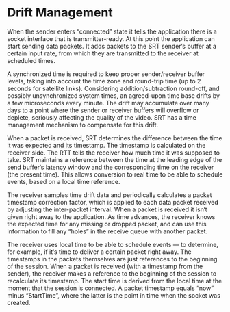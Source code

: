 # Drift Management

When the sender enters “connected” state it tells the application there is a socket interface that is transmitter-ready. At this point the application can start sending data packets. It adds packets to the SRT sender‘s buffer at a certain input rate, from which they are transmitted to the receiver at scheduled times. 

A synchronized time is required to keep proper sender/receiver buffer levels, taking into account the time zone and round-trip time \(up to 2 seconds for satellite links\). Considering addition/subtraction round-­off, and possibly unsynchronized system times, an agreed-­upon time base drifts by a few microseconds every minute. The drift may accumulate over many days to a point where the sender or receiver buffers will overflow or deplete, seriously affecting the quality of the video. SRT has a time management mechanism to compensate for this drift.

When a packet is received, SRT determines the difference between the time it was expected and its timestamp. The timestamp is calculated on the receiver side. The RTT tells the receiver how much time it was supposed to take. SRT maintains a reference between the time at the leading edge of the send buffer‘s latency window and the corresponding time on the receiver \(the present time\). This allows conversion to real time to be able to schedule events, based on a local time reference.

The receiver samples time drift data and periodically calculates a packet timestamp correction factor, which is applied to each data packet received by adjusting the inter-packet interval. When a packet is received it isn‘t given right away to the application. As time advances, the receiver knows the expected time for any missing or dropped packet, and can use this information to fill any “holes” in the receive queue with another packet.

The receiver uses local time to be able to schedule events — to determine, for example, if it‘s time to deliver a certain packet right away. The timestamps in the packets themselves are just references to the beginning of the session. When a packet is received \(with a timestamp from the sender\), the receiver makes a reference to the beginning of the session to recalculate its timestamp. The start time is derived from the local time at the moment that the session is connected. A packet timestamp equals “now” minus “StartTime”, where the latter is the point in time when the socket was created.

